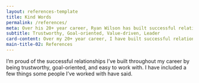 ```yaml
---
layout: references-template
title: Kind Words
permalink: /references/
meta: Over his 20+ year career, Ryan Wilson has built successful relationships by being trustworthy, goal-oriented, and easy to work with. He has includes some of the kind words and references that people have said about him through the years.
subtitle: Trustworthy, Goal-oriented, Value-driven, Leader
card-content: Over my 20+ year career, I have built successful relationships by being trustworthy, goal-oriented, and easy to work with. I've included some of the kind words people have shared about me through the years.
main-title-02: References
---
```

I’m proud of the successful relationships I’ve built throughout my career by being trustworthy, goal-oriented, and easy to work with. I have included a few things some people I’ve worked with have said.

